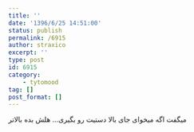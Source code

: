 ```yaml
---
title: ''
date: '1396/6/25 14:51:00'
status: publish
permalink: /6915
author: straxico
excerpt: ''
type: post
id: 6915
category:
    - tytomood
tag: []
post_format: []
---
```

میگفت اگه میخوای جای بالا دستیت رو بگیری… هلش بده بالاتر